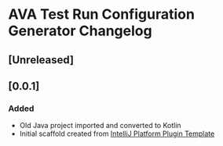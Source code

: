 <!-- Keep a Changelog guide -> https://keepachangelog.com -->

# AVA Test Run Configuration Generator Changelog

## [Unreleased]
## [0.0.1]

### Added

- Old Java project imported and converted to Kotlin
- Initial scaffold created
  from [IntelliJ Platform Plugin Template](https://github.com/JetBrains/intellij-platform-plugin-template)
